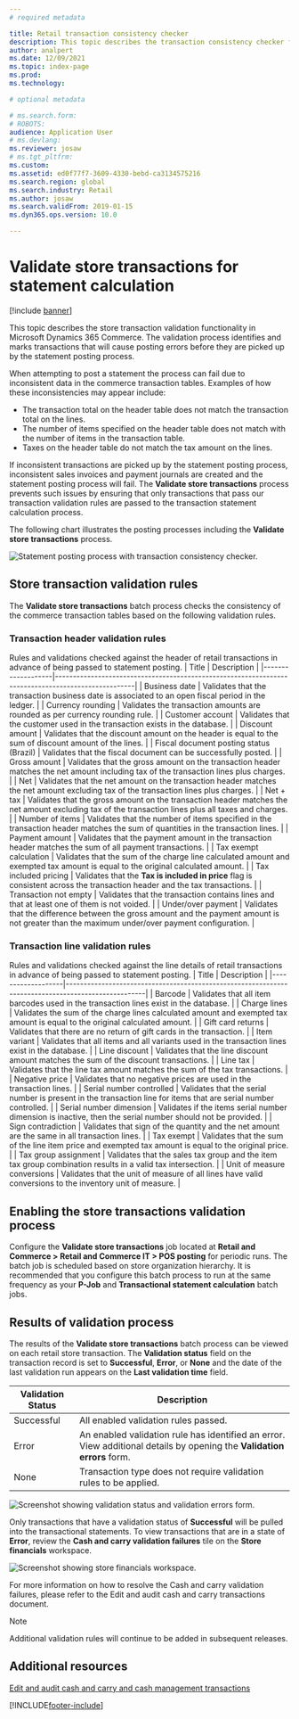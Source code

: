 ```yaml
---
# required metadata

title: Retail transaction consistency checker
description: This topic describes the transaction consistency checker functionality in Dynamics 365 Commerce.
author: analpert
ms.date: 12/09/2021
ms.topic: index-page
ms.prod: 
ms.technology: 

# optional metadata

# ms.search.form: 
# ROBOTS: 
audience: Application User
# ms.devlang: 
ms.reviewer: josaw
# ms.tgt_pltfrm: 
ms.custom: 
ms.assetid: ed0f77f7-3609-4330-bebd-ca3134575216
ms.search.region: global
ms.search.industry: Retail
ms.author: josaw
ms.search.validFrom: 2019-01-15
ms.dyn365.ops.version: 10.0

---
```

# Validate store transactions for statement calculation

[!include [banner](includes/banner.md)]

This topic describes the store transaction validation functionality in Microsoft Dynamics 365 Commerce. The validation process identifies and marks transactions that will cause posting errors before they are picked up by the statement posting process.

When attempting to post a statement the process can fail due to inconsistent data in the commerce transaction tables. Examples of how these inconsistencies may appear include:

- The transaction total on the header table does not match the transaction total on the lines.
- The number of items specified on the header table does not match with the number of items in the transaction table.
- Taxes on the header table do not match the tax amount on the lines. 

If inconsistent transactions are picked up by the statement posting process, inconsistent sales invoices and payment journals are created and the statement posting process will fail. The **Validate store transactions** process prevents such issues by ensuring that only transactions that pass our transaction validation rules are passed to the transaction statement calculation process.

The following chart illustrates the posting processes including the **Validate store transactions** process.

![Statement posting process with transaction consistency checker.](./media/valid-checker-statement-posting-flow.png "Statement posting process with retail transaction consistency checker")

## Store transaction validation rules

The **Validate store transactions** batch process checks the consistency of the commerce transaction tables based on the following validation rules.

### Transaction header validation rules
Rules and validations checked against the header of retail transactions in advance of being passed to statement posting.
| Title             | Description                                                                                        |
|-------------------|----------------------------------------------------------------------------------------------------|
| Business date     | Validates that the transaction business date is associated to an open fiscal period in the ledger. |
| Currency rounding | Validates the transaction amounts are rounded as per currency rounding rule.                       |
| Customer account  | Validates that the customer used in the transaction exists in the database.                        |
| Discount amount   | Validates that the discount amount on the header is equal to the sum of discount amount of the lines. |
| Fiscal document posting status (Brazil) | Validates that the fiscal document can be successfully posted. |
| Gross amount | Validates that the gross amount on the transaction header matches the net amount including tax of the transaction lines plus charges. |
| Net | Validates that the net amount on the transaction header matches the net amount excluding tax of the transaction lines plus charges. |
| Net + tax | Validates that the gross amount on the transaction header matches the net amount excluding tax of the transaction lines plus all taxes and charges. |
| Number of items | Validates that the number of items specified in the transaction header matches the sum of quantities in the transaction lines. |
| Payment amount | Validates that the payment amount in the transaction header matches the sum of all payment transactions. |
| Tax exempt calculation | Validates that the sum of the charge line calculated amount and exempted tax amount is equal to the original calculated amount. |
| Tax included pricing | Validates that the **Tax is included in price** flag is consistent across the transaction header and the tax transactions. |
| Transaction not empty | Validates that the transaction contains lines and that at least one of them is not voided. |
| Under/over payment | Validates that the difference between the gross amount and the payment amount is not greater than the maximum under/over payment configuration. |

### Transaction line validation rules
Rules and validations checked against the line details of retail transactions in advance of being passed to statement posting.
| Title             | Description                                                                                        |
|-------------------|----------------------------------------------------------------------------------------------------|
| Barcode | Validates that all item barcodes used in the transaction lines exist in the database. |
| Charge lines | Validates the sum of the charge lines calculated amount and exempted tax amount is equal to the original calculated amount. |
| Gift card returns | Validates that there are no return of gift cards in the transaction. |
| Item variant | Validates that all items and all variants used in the transaction lines exist in the database. |
| Line discount | Validates that the line discount amount matches the sum of the discount transactions. |
| Line tax | Validates that the line tax amount matches the sum of the tax transactions. |
| Negative price | Validates that no negative prices are used in the transaction lines. |
| Serial number controlled | Validates that the serial number is present in the transaction line for items that are serial number controlled. |
| Serial number dimension | Validates if the items serial number dimension is inactive, then the serial number should not be provided. |
| Sign contradiction | Validates that sign of the quantity and the net amount are the same in all transaction lines. |
| Tax exempt | Validates that the sum of the line item price and exempted tax amount is equal to the original price. |
| Tax group assignment | Validates that the sales tax group and the item tax group combination results in a valid tax intersection. |
| Unit of measure conversions | Validates that the unit of measure of all lines have valid conversions to the inventory unit of measure. |

## Enabling the store transactions validation process

Configure the **Validate store transactions** job located at **Retail and Commerce > Retail and Commerce IT > POS posting** for periodic runs. The batch job is scheduled based on store organization hierarchy. It is recommended that you configure this batch process to run at the same frequency as your **P-Job** and **Transactional statement calculation** batch jobs.

## Results of validation process

The results of the **Validate store transactions** batch process can be viewed on each retail store transaction. The **Validation status** field on the transaction record is set to **Successful**, **Error**, or **None** and the date of the last validation run appears on the **Last validation time** field.

| Validation Status | Description                                                                                        |
|-------------------|----------------------------------------------------------------------------------------------------|
| Successful | All enabled validation rules passed. |
| Error | An enabled validation rule has identified an error. View additional details by opening the **Validation errors** form. |
| None | Transaction type does not require validation rules to be applied. |

![Screenshot showing validation status and validation errors form.](./media/valid-checker-validation-status-errors.png "Retail transactions form showing validation status and the validation errors function.")

Only transactions that have a validation status of **Successful** will be pulled into the transactional statements. To view transactions that are in a state of **Error**, review the **Cash and carry validation failures** tile on the **Store financials** workspace.

![Screenshot showing store financials workspace.](./media/valid-checker-cash-carry-validation-failures.png "Store financials workspace tiles.")

For more information on how to resolve the Cash and carry validation failures, please refer to the Edit and audit cash and carry transactions document.

> [!NOTE]
> Additional validation rules will continue to be added in subsequent releases.

## Additional resources
[Edit and audit cash and carry and cash management transactions](https://docs.microsoft.com/en-us/dynamics365/commerce/edit-cash-trans)

[!INCLUDE[footer-include](../includes/footer-banner.md)]
